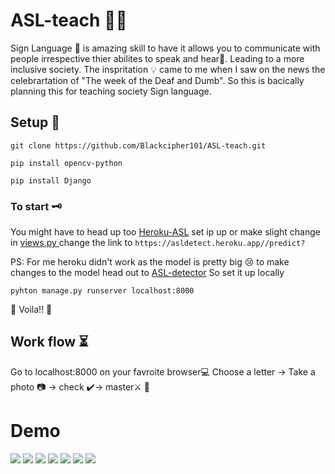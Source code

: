 # ASL-teach :teacher:

Sign Language :open_hands: is amazing skill to have it allows you to communicate with people irrespective thier abilites to speak and hear:ear_with_hearing_aid:. Leading to 
a more inclusive society. The inspritation 	:bulb: came to me when I saw on the news the celebrartation of "The week of the Deaf and Dumb". 
So this is bacically planning this for teaching society Sign language.

## Setup :wrench:
```
git clone https://github.com/Blackcipher101/ASL-teach.git

pip install opencv-python

pip install Django

```

### To start 	:old_key:
You might have to head up too <a href="https://github.com/Blackcipher101/Heroku-ASL">Heroku-ASL</a> set ip up or make slight change in <a href='https://github.com/Blackcipher101/ASL-teach/blob/master/ASL_Learn/views.py'>views.py </a>
change the link to ```https://asldetect.heroku.app//predict?```

PS: For me heroku didn't work as the model is pretty big :cry: to make changes to the model head out to <a href="https://github.com/Blackcipher101/ASL-detector">ASL-detector</a>
So set it up locally

```pyhton manage.py runserver localhost:8000```

:partying_face: Voila!!	:partying_face:
## Work flow :hourglass_flowing_sand:
Go to localhost:8000 on your favroite browser:computer: 
Choose a letter -> Take a photo :camera: -> check :heavy_check_mark:-> master:crossed_swords:	 :partying_face:

# Demo
<img src="images/1.png">
<img src="images/2.png">
<img src="images/3.png">
<img src="images/4.png">
<img src="images/5.png">
<img src="images/6.png">
<img src="images/7.png">
